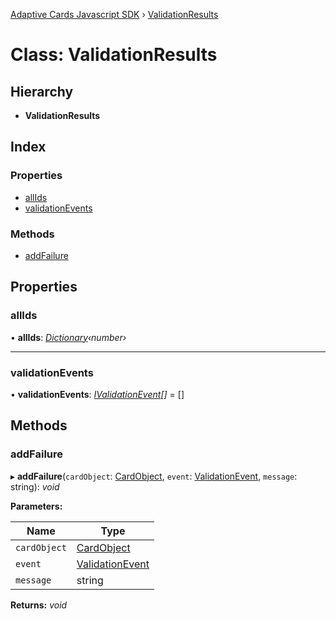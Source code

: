 [Adaptive Cards Javascript SDK](../README.md) › [ValidationResults](validationresults.md)

# Class: ValidationResults

## Hierarchy

* **ValidationResults**

## Index

### Properties

* [allIds](validationresults.md#allids)
* [validationEvents](validationresults.md#validationevents)

### Methods

* [addFailure](validationresults.md#addfailure)

## Properties

###  allIds

• **allIds**: *[Dictionary](../README.md#dictionary)‹number›*

___

###  validationEvents

• **validationEvents**: *[IValidationEvent](../interfaces/ivalidationevent.md)[]* = []

## Methods

###  addFailure

▸ **addFailure**(`cardObject`: [CardObject](cardobject.md), `event`: [ValidationEvent](../enums/validationevent.md), `message`: string): *void*

**Parameters:**

Name | Type |
------ | ------ |
`cardObject` | [CardObject](cardobject.md) |
`event` | [ValidationEvent](../enums/validationevent.md) |
`message` | string |

**Returns:** *void*
